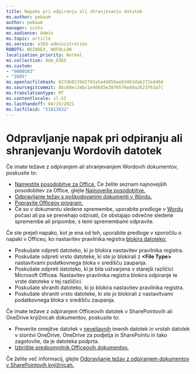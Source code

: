 ```yaml
---
title: Napake pri odpiranju ali shranjevanju datotek
ms.author: pebaum
author: pebaum
manager: scotv
ms.audience: Admin
ms.topic: article
ms.service: o365-administration
ROBOTS: NOINDEX, NOFOLLOW
localization_priority: Normal
ms.collection: Adm_O365
ms.custom:
- "9000583"
- "2685"
ms.openlocfilehash: 827db0139d2793a5e4d850aeb5463dab272e4d64
ms.sourcegitcommit: 8bc60ec34bc1e40685e3976576e04a2623f63a7c
ms.translationtype: MT
ms.contentlocale: sl-SI
ms.lasthandoff: 04/15/2021
ms.locfileid: "51813632"
---
```

# <a name="resolve-errors-opening-or-saving-word-files"></a>Odpravljanje napak pri odpiranju ali shranjevanju Wordovih datotek

Če imate težave z odpiranjem ali shranjevanjem Wordovih dokumentov, poskusite to:

- [Namestite posodobitve za Office.](https://support.office.com/article/2ab296f3-7f03-43a2-8e50-46de917611c5) Če želite seznam najnovejših posodobitev za Office, glejte [Najnovejše posodobitve.](https://docs.microsoft.com/officeupdates/office-updates-msi)
- [Odpravljanje težav s poškodovanimi dokumenti v Wordu.](https://docs.microsoft.com/office/troubleshoot/word/damaged-documents-in-word)
- [Popravite Officeov program.](https://support.office.com/Article/Repair-an-Office-application-7821d4b6-7c1d-4205-aa0e-a6b40c5bb88b)
- Če so v dokumentu sledene spremembe, uporabite predloge v [Wordu](https://docs.microsoft.com/office/troubleshoot/word/word-stops-responding) počasi ali pa se prenehajo odzivati, če obstajajo odvečne sledene spremembe ali pripombe, s temi spremembami odpravite.

Če ste prejeli napako, kot je ena od teh, uporabite predloge v sporočilu o napaki v Officeu, ko nastavitev pravilnika registra [blokira datoteko:](https://docs.microsoft.com/office/troubleshoot/settings/file-blocked-in-office)

- Poskušate odpreti datoteko, ki jo blokira nastavitev pravilnika registra.
- Poskušate odpreti vrsto datoteke, ki ste jo blokirali z **\<File Type\>** nastavitvami podatkovnega bloka v središču zaupanja.
- Poskušate odpreti datoteko, ki je bila ustvarjena v starejši različici Microsoft Officea. Nastavitev pravilnika registra blokira odpiranje te vrste datoteke v tej različici.
- Poskušate shraniti datoteko, ki jo blokira nastavitev pravilnika registra.
- Poskušate shraniti vrsto datoteke, ki ste jo blokirali z nastavitvami podatkovnega bloka v središču zaupanja.

Če imate težave z odpiranjem Officeovih datotek v SharePointovih ali OneDrive knjižnicah dokumentov, poskusite to:

- Preverite omejitve datotek v [neveljavnih](https://support.office.com/article/64883a5d-228e-48f5-b3d2-eb39e07630fa) imenih datotek in vrstah datotek v storitvi OneDrive, OneDrive za podjetja in SharePointu in tako zagotovite, da je datoteka podprta. 
- [Izbrišite predpomnilnik Officeovih dokumentov.](https://support.office.com/article/b1d3765e-d71b-4bb8-99ca-acd22c42995d
) 

Če želite več informacij, glejte [Odpravljanje težav z odpiranjem dokumentov v SharePointovih knjižnicah.](https://support.office.com/article/31329fa1-4ad0-47fc-95d8-bb0c5b12a536)